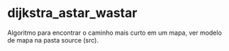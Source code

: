 # dijkstra_astar_wastar
Algoritmo para encontrar o caminho mais curto em um mapa, ver modelo de mapa na pasta source (src).
